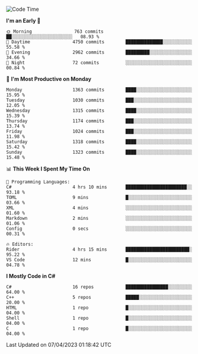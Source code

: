 <!--START_SECTION:waka-->
![Code Time](http://img.shields.io/badge/Code%20Time-1%2C014%20hrs%2047%20mins-blue)

**I'm an Early 🐤** 

```text
🌞 Morning                763 commits         ██░░░░░░░░░░░░░░░░░░░░░░░   08.93 % 
🌆 Daytime                4750 commits        ██████████████░░░░░░░░░░░   55.58 % 
🌃 Evening                2962 commits        █████████░░░░░░░░░░░░░░░░   34.66 % 
🌙 Night                  72 commits          ░░░░░░░░░░░░░░░░░░░░░░░░░   00.84 % 
```
📅 **I'm Most Productive on Monday** 

```text
Monday                   1363 commits        ████░░░░░░░░░░░░░░░░░░░░░   15.95 % 
Tuesday                  1030 commits        ███░░░░░░░░░░░░░░░░░░░░░░   12.05 % 
Wednesday                1315 commits        ████░░░░░░░░░░░░░░░░░░░░░   15.39 % 
Thursday                 1174 commits        ███░░░░░░░░░░░░░░░░░░░░░░   13.74 % 
Friday                   1024 commits        ███░░░░░░░░░░░░░░░░░░░░░░   11.98 % 
Saturday                 1318 commits        ████░░░░░░░░░░░░░░░░░░░░░   15.42 % 
Sunday                   1323 commits        ████░░░░░░░░░░░░░░░░░░░░░   15.48 % 
```


📊 **This Week I Spent My Time On** 

```text
💬 Programming Languages: 
C#                       4 hrs 10 mins       ███████████████████████░░   93.18 % 
TOML                     9 mins              █░░░░░░░░░░░░░░░░░░░░░░░░   03.66 % 
XML                      4 mins              ░░░░░░░░░░░░░░░░░░░░░░░░░   01.60 % 
Markdown                 2 mins              ░░░░░░░░░░░░░░░░░░░░░░░░░   01.06 % 
Config                   0 secs              ░░░░░░░░░░░░░░░░░░░░░░░░░   00.31 % 

🔥 Editors: 
Rider                    4 hrs 15 mins       ████████████████████████░   95.22 % 
VS Code                  12 mins             █░░░░░░░░░░░░░░░░░░░░░░░░   04.78 % 
```

**I Mostly Code in C#** 

```text
C#                       16 repos            ████████████████░░░░░░░░░   64.00 % 
C++                      5 repos             █████░░░░░░░░░░░░░░░░░░░░   20.00 % 
HTML                     1 repo              █░░░░░░░░░░░░░░░░░░░░░░░░   04.00 % 
Shell                    1 repo              █░░░░░░░░░░░░░░░░░░░░░░░░   04.00 % 
C                        1 repo              █░░░░░░░░░░░░░░░░░░░░░░░░   04.00 % 
```




 Last Updated on 07/04/2023 01:18:42 UTC
<!--END_SECTION:waka-->
